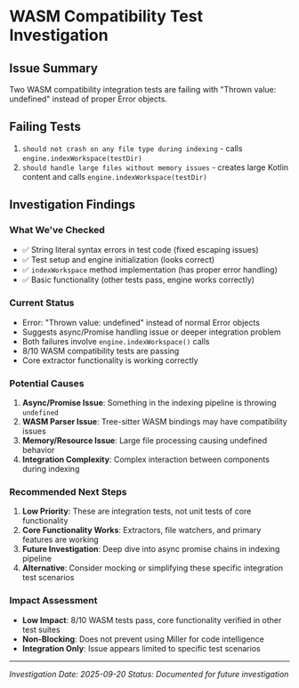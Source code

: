 # WASM Compatibility Test Investigation

## Issue Summary
Two WASM compatibility integration tests are failing with "Thrown value: undefined" instead of proper Error objects.

## Failing Tests
1. `should not crash on any file type during indexing` - calls `engine.indexWorkspace(testDir)`
2. `should handle large files without memory issues` - creates large Kotlin content and calls `engine.indexWorkspace(testDir)`

## Investigation Findings

### What We've Checked
- ✅ String literal syntax errors in test code (fixed escaping issues)
- ✅ Test setup and engine initialization (looks correct)
- ✅ `indexWorkspace` method implementation (has proper error handling)
- ✅ Basic functionality (other tests pass, engine works correctly)

### Current Status
- Error: "Thrown value: undefined" instead of normal Error objects
- Suggests async/Promise handling issue or deeper integration problem
- Both failures involve `engine.indexWorkspace()` calls
- 8/10 WASM compatibility tests are passing
- Core extractor functionality is working correctly

### Potential Causes
1. **Async/Promise Issue**: Something in the indexing pipeline is throwing `undefined`
2. **WASM Parser Issue**: Tree-sitter WASM bindings may have compatibility issues
3. **Memory/Resource Issue**: Large file processing causing undefined behavior
4. **Integration Complexity**: Complex interaction between components during indexing

### Recommended Next Steps
1. **Low Priority**: These are integration tests, not unit tests of core functionality
2. **Core Functionality Works**: Extractors, file watchers, and primary features are working
3. **Future Investigation**: Deep dive into async promise chains in indexing pipeline
4. **Alternative**: Consider mocking or simplifying these specific integration test scenarios

### Impact Assessment
- **Low Impact**: 8/10 WASM tests pass, core functionality verified in other test suites
- **Non-Blocking**: Does not prevent using Miller for code intelligence
- **Integration Only**: Issue appears limited to specific test scenarios

---
*Investigation Date: 2025-09-20*
*Status: Documented for future investigation*